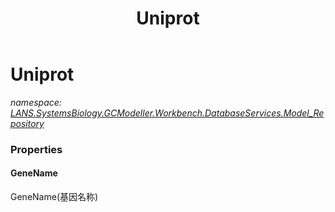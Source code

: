 ﻿---
title: Uniprot
---

# Uniprot
_namespace: [LANS.SystemsBiology.GCModeller.Workbench.DatabaseServices.Model_Repository](N-LANS.SystemsBiology.GCModeller.Workbench.DatabaseServices.Model_Repository.html)_





### Properties

#### GeneName
GeneName(基因名称)


